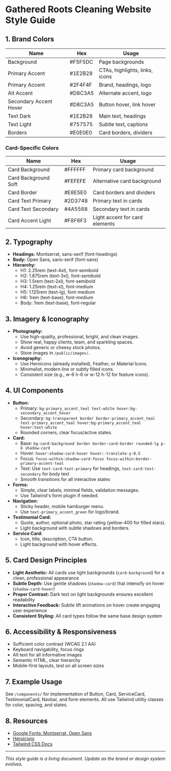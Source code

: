 # Gathered Roots Cleaning Website Style Guide

## 1. Brand Colors

| Name                   | Hex     | Usage                          |
| ---------------------- | ------- | ------------------------------ |
| Background             | #F5F5DC | Page backgrounds               |
| Primary Accent         | #1E2B28 | CTAs, highlights, links, icons |
| Primary Accent         | #2F4F4F | Brand, headings, logo          |
| Alt Accent             | #D8C3A5 | Alternate accent, logo         |
| Secondary Accent Hover | #D8C3A5 | Button hover, link hover       |
| Text Dark              | #1E2B28 | Main text, headings            |
| Text Light             | #757575 | Subtle text, captions          |
| Borders                | #E0E0E0 | Card borders, dividers         |

### Card-Specific Colors

| Name                 | Hex     | Usage                          |
| -------------------- | ------- | ------------------------------ |
| Card Background      | #FFFFFF | Primary card background        |
| Card Background Soft | #FEFEFE | Alternative card background    |
| Card Border          | #E8E5E0 | Card borders and dividers      |
| Card Text Primary    | #2D3748 | Primary text in cards          |
| Card Text Secondary  | #4A5568 | Secondary text in cards        |
| Card Accent Light    | #F8F6F3 | Light accent for card elements |

## 2. Typography

- **Headings:** Montserrat, sans-serif (font-headings)
- **Body:** Open Sans, sans-serif (font-sans)
- **Hierarchy:**
  - H1: 2.25rem (text-4xl), font-semibold
  - H2: 1.875rem (text-3xl), font-semibold
  - H3: 1.5rem (text-2xl), font-semibold
  - H4: 1.25rem (text-xl), font-medium
  - H5: 1.125rem (text-lg), font-medium
  - H6: 1rem (text-base), font-medium
  - Body: 1rem (text-base), font-regular

## 3. Imagery & Iconography

- **Photography:**
  - Use high-quality, professional, bright, and clean images.
  - Show real, happy clients, team, and sparkling spaces.
  - Avoid generic or cheesy stock photos.
  - Store images in `/public/images/`.
- **Iconography:**
  - Use Heroicons (already installed), Feather, or Material Icons.
  - Minimalist, modern line or subtly filled icons.
  - Consistent size (e.g., w-6 h-6 or w-12 h-12 for feature icons).

## 4. UI Components

- **Button:**
  - Primary: `bg-primary_accent_teal text-white hover:bg-secondary_accent_hover`
  - Secondary: `bg-transparent border border-primary_accent_teal text-primary_accent_teal hover:bg-primary_accent_teal hover:text-white`
  - Rounded corners, clear focus/active states.
- **Card:**
  - Base: `bg-card-background border border-card-border rounded-lg p-6 shadow-card`
  - Hover: `hover:shadow-card-hover hover:-translate-y-0.5`
  - Focus: `focus-within:shadow-card-focus focus-within:border-primary-accent-teal`
  - Text: Use `text-card-text-primary` for headings, `text-card-text-secondary` for body text
  - Smooth transitions for all interactive states
- **Forms:**
  - Simple, clear labels, minimal fields, validation messages.
  - Use Tailwind's form plugin if needed.
- **Navigation:**
  - Sticky header, mobile hamburger menu.
  - Use `text-primary_accent_green` for logo/brand.
- **Testimonial Card:**
  - Quote, author, optional photo, star rating (yellow-400 for filled stars).
  - Light background with subtle shadows and borders.
- **Service Card:**
  - Icon, title, description, CTA button.
  - Light background with hover effects.

## 5. Card Design Principles

- **Light Aesthetic:** All cards use light backgrounds (`card-background`) for a clean, professional appearance
- **Subtle Depth:** Use gentle shadows (`shadow-card`) that intensify on hover (`shadow-card-hover`)
- **Proper Contrast:** Dark text on light backgrounds ensures excellent readability
- **Interactive Feedback:** Subtle lift animations on hover create engaging user experience
- **Consistent Styling:** All card types follow the same base design system

## 6. Accessibility & Responsiveness

- Sufficient color contrast (WCAG 2.1 AA)
- Keyboard navigability, focus rings
- Alt text for all informative images
- Semantic HTML, clear hierarchy
- Mobile-first layouts, test on all screen sizes

## 7. Example Usage

See `/components/` for implementation of Button, Card, ServiceCard, TestimonialCard, Navbar, and form elements. All use Tailwind utility classes for color, spacing, and states.

## 8. Resources

- [Google Fonts: Montserrat, Open Sans](https://fonts.google.com/)
- [Heroicons](https://heroicons.com/)
- [Tailwind CSS Docs](https://tailwindcss.com/docs)

---

_This style guide is a living document. Update as the brand or design system evolves._
